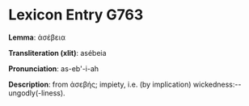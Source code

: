 # Lexicon Entry G763

**Lemma**: ἀσέβεια

**Transliteration (xlit)**: asébeia

**Pronunciation**: as-eb'-i-ah

**Description**:
from ἀσεβής; impiety, i.e. (by implication) wickedness:--ungodly(-liness).

